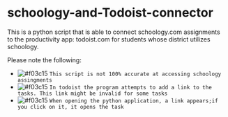 # schoology-and-Todoist-connector
This is a python script that is able to connect schoology.com assignments to the productivity app: todoist.com for students whose district utilizes schoology.

Please note the following: 
- ![#f03c15](https://via.placeholder.com/15/f03c15/000000?text=+) `This script is not 100% accurate at accessing schoology assingments`
- ![#f03c15](https://via.placeholder.com/15/f03c15/000000?text=+) `In todoist the program attempts to add a link to the tasks. This link might be invalid for some tasks`
- ![#f03c15](https://via.placeholder.com/15/f03c15/000000?text=+) `When opening the python application, a link appears;if you click on it, it opens the task`
